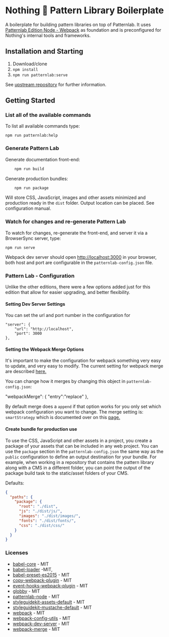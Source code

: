 # Nothing :rocket: Pattern Library Boilerplate

A boilerplate for building pattern libraries on top of Patternlab. It uses [Patternlab Edition Node - Webpack](https://github.com/Comcast/patternlab-edition-node-webpack) as foundation and is preconfigured for Nothing's internal tools and frameworks.

## Installation and Starting

1.  Download/clone
2.  `npm install`
3.  `npm run patternlab:serve`

See [upstream repository](https://github.com/Comcast/patternlab-edition-node-webpack) for further information.

## Getting Started

### List all of the available commands

To list all available commands type:

    npm run patternlab:help

### Generate Pattern Lab

Generate documentation front-end:

```sh
    npm run build
```

Generate production bundles:

```sh
    npm run package
```

Will store CSS, JavaScript, images and other assets minimized and production ready in the
`dist` folder. Output location can be placed. See configuration manual.

### Watch for changes and re-generate Pattern Lab

To watch for changes, re-generate the front-end, and server it via a BrowserSync server, type:

    npm run serve

Webpack dev server should open [http://localhost:3000](http://localhost:3000) in your browser, both host and port are configurable in the `patternlab-config.json` file.

### Pattern Lab - Configuration

Unlike the other editions, there were a few options added just for this edition that allow for easier upgrading, and better flexibility.

#### Setting Dev Server Settings

You can set the url and port number in the configuration for

    "server": {
        "url": "http://localhost",
        "port": 3000
    },

#### Setting the Webpack Merge Options

It's important to make the configuration for webpack something very easy to update, and very easy to modify. The current setting for webpack merge are described [here.](https://github.com/Comcast/patternlab-edition-node-webpack/blob/master/source/_app/readme.md)

You can change how it merges by changing this object in `patternlab-config.json`:

"webpackMerge": {
"entry":"replace"
},

By default merge does a `append` if that option works for you only set which webpack configuration you want to change. The merge setting is: `smartStrategy` which is documented over on this [page.](https://www.npmjs.com/package/webpack-merge#mergesmartstrategy-key-prependappendreplaceconfiguration--configuration)

#### Create bundle for production use

To use the CSS, JavaScript and other assets in a project, you create a package of your assets that can be included in any web project.
You can use the `package` section in the `patternlab-config.json` the same way as the `public` configuration to define an output
destination for your bundle. For example, when working in a repository that contains the pattern library along with a CMS in a different folder,
you can point the output of the package build task to the static/asset folders of your CMS.

Defaults:

```json
{
  "paths": {
    "package": {
      "root": "./dist",
      "js": "./dist/js/",
      "images": "./dist/images/",
      "fonts": "./dist/fonts/",
      "css": "./dist/css/"
    }
  }
}
```

### Licenses

* [babel-core](https://github.com/babel/babel/blob/master/LICENSE) - MIT
* [babel-loader](https://github.com/babel/babel-loader/blob/master/LICENSE) -MIT,
* [babel-preset-es2015](https://github.com/babel/babel/blob/master/LICENSE) - MIT
* [copy-webpack-plugin](https://github.com/webpack-contrib/copy-webpack-plugin/blob/master/LICENSE) - MIT
* [event-hooks-webpack-plugin](https://github.com/cascornelissen/event-hooks-webpack-plugin/blob/master/LICENSE.md) - MIT
* [globby](https://github.com/sindresorhus/globby/blob/master/license) - MIT
* [patternlab-node](https://github.com/pattern-lab/patternlab-node/blob/master/LICENSE) - MIT
* [styleguidekit-assets-default](https://github.com/pattern-lab/styleguidekit-assets-default/blob/master/LICENSE) - MIT
* [styleguidekit-mustache-default](https://github.com/pattern-lab/styleguidekit-mustache-default/blob/master/LICENSE) - MIT
* [webpack](https://github.com/webpack/webpack/blob/master/LICENSE) - MIT
* [webpack-config-utils](https://github.com/kentcdodds/webpack-config-utils/blob/master/LICENSE) - MIT
* [webpack-dev-server](https://github.com/webpack/webpack-dev-server/blob/master/LICENSE) - MIT
* [webpack-merge](https://github.com/survivejs/webpack-merge/blob/master/LICENSE) - MIT
